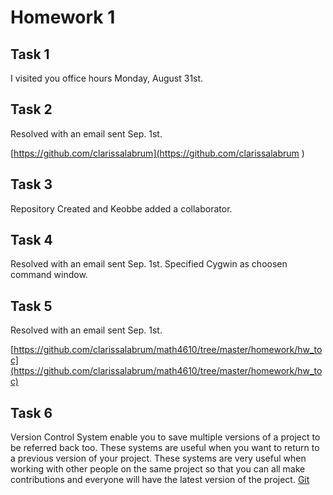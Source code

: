 # Homework 1
## Task 1
I visited you office hours Monday, August 31st.

## Task 2

Resolved with an email sent Sep. 1st.

[https://github.com/clarissalabrum](https://github.com/clarissalabrum )

## Task 3

Repository Created and Keobbe added a collaborator.

## Task 4

Resolved with an email sent Sep. 1st.
Specified Cygwin as choosen command window.

## Task 5

Resolved with an email sent Sep. 1st.

[https://github.com/clarissalabrum/math4610/tree/master/homework/hw_toc](https://github.com/clarissalabrum/math4610/tree/master/homework/hw_toc)

## Task 6

Version Control System enable you to save multiple versions of a project to be referred back too. These systems are useful when you want to return to a 
previous version of your project. These systems are very useful when working with other people on the same project so that you can all make contributions and everyone will have the latest version of the project. [Git](https://git-scm.com/book/en/v2/Getting-Started-About-Version-Control#:~:text=Version%20control%20is%20a%20system,of%20file%20on%20a%20computer.)
